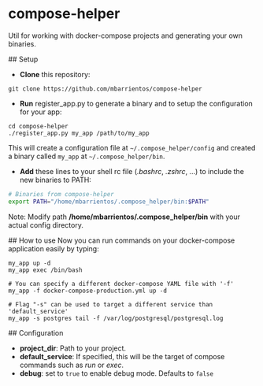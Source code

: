 # compose-helper
Util for working with docker-compose projects and generating your own binaries.

## Setup
* **Clone** this repository:
```shell
git clone https://github.com/mbarrientos/compose-helper
```

* **Run** register_app.py to generate a binary and to setup the configuration for your app:
```shell
cd compose-helper
./register_app.py my_app /path/to/my_app
```
This will create a configuration file at `~/.compose_helper/config` and created a binary called `my_app` at `~/.compose_helper/bin`.

* **Add** these lines to your shell rc file (*.bashrc*, *.zshrc*, ...) to include the new binaries to PATH:
```bash
# Binaries from compose-helper
export PATH="/home/mbarrientos/.compose_helper/bin:$PATH"
```
Note: Modify path **/home/mbarrientos/.compose_helper/bin** with your actual config directory.

## How to use
Now you can run commands on your docker-compose application easily by typing:
```
my_app up -d
my_app exec /bin/bash

# You can specify a different docker-compose YAML file with '-f'
my_app -f docker-compose-production.yml up -d

# Flag "-s" can be used to target a different service than 'default_service'
my_app -s postgres tail -f /var/log/postgresql/postgresql.log
```

## Configuration
* **project_dir**: Path to your project.
* **default_service**: If specified, this will be the target of compose commands such as *run* or *exec*.
* **debug**: set to `true` to enable debug mode. Defaults to `false`
